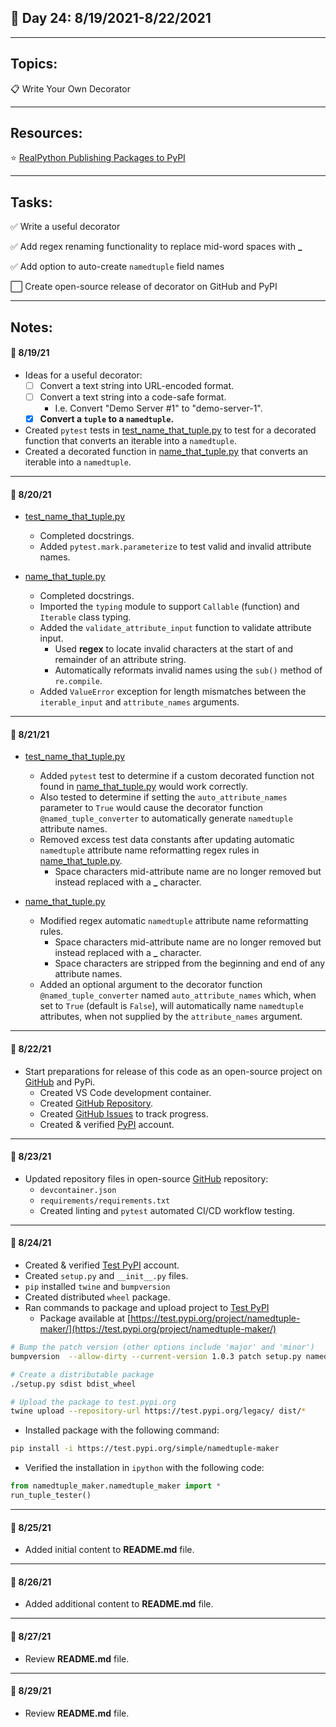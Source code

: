 ## :calendar: Day 24: 8/19/2021-8/22/2021

---

## Topics:

:clipboard: Write Your Own Decorator

---

## Resources:

:star: [RealPython Publishing Packages to PyPI](https://realpython.com/pypi-publish-python-package/)

---

## Tasks:

:white_check_mark: Write a useful decorator

:white_check_mark: Add regex renaming functionality to replace mid-word spaces with **_**

:white_check_mark: Add option to auto-create `namedtuple` field names

:white_large_square: Create open-source release of decorator on GitHub and PyPI

---

## Notes:

#### :notebook: 8/19/21

- Ideas for a useful decorator:
    - [ ] Convert a text string into URL-encoded format.
    - [ ] Convert a text string into a code-safe format.
        - I.e. Convert "Demo Server #1" to "demo-server-1".
    - [X] **Convert a `tuple` to a `namedtuple`.**

- Created `pytest` tests in [test_name_that_tuple.py](test_name_that_tuple.py) to test for a decorated function that converts an iterable into a `namedtuple`.
- Created a decorated function in [name_that_tuple.py](name_that_tuple.py) that converts an iterable into a `namedtuple`.

---

#### :notebook: 8/20/21

- [test_name_that_tuple.py](test_name_that_tuple.py)
    - Completed docstrings.
    - Added `pytest.mark.parameterize` to test valid and invalid attribute names.

- [name_that_tuple.py](name_that_tuple.py)
    - Completed docstrings.
    - Imported the `typing` module to support `Callable` (function) and `Iterable` class typing.
    - Added the `validate_attribute_input` function to validate attribute input.
        - Used **regex** to locate invalid characters at the start of and remainder of an attribute string.
        - Automatically reformats invalid names using the `sub()` method of `re.compile`.
    - Added `ValueError` exception for length mismatches between the `iterable_input` and `attribute_names` arguments.

---

#### :notebook: 8/21/21

- [test_name_that_tuple.py](test_name_that_tuple.py)
    - Added `pytest` test to determine if a custom decorated function not found in [name_that_tuple.py](name_that_tuple.py) would work correctly.
    - Also tested to determine if setting the `auto_attribute_names` parameter to `True` would cause the decorator function `@named_tuple_converter` to automatically generate `namedtuple` attribute names.
    - Removed excess test data constants after updating automatic `namedtuple` attribute name reformatting regex rules in [name_that_tuple.py](name_that_tuple.py).
        - Space characters mid-attribute name are no longer removed but instead replaced with a **_** character.

- [name_that_tuple.py](name_that_tuple.py)
    - Modified regex automatic `namedtuple` attribute name reformatting rules.
        - Space characters mid-attribute name are no longer removed but instead replaced with a **_** character.
        - Space characters are stripped from the beginning and end of any attribute names.
    - Added an optional argument to the decorator function `@named_tuple_converter` named `auto_attribute_names` which, when set to `True` (default is `False`), will automatically name `namedtuple` attributes, when not supplied by the `attribute_names` argument.

---

#### :notebook: 8/22/21

- Start preparations for release of this code as an open-source project on [GitHub](https://github.com/timothyhull/namedtuple-maker) and PyPi.
    - Created VS Code development container.
    - Created [GitHub Repository](https://github.com/timothyhull/).
    - Created [GitHub Issues](https://github.com/timothyhull/issues) to track progress.
    - Created & verified [PyPI](https://pypi.org) account.

---

#### :notebook: 8/23/21

- Updated repository files in open-source [GitHub](https://github.com/timothyhull/namedtuple-maker) repository:
    - `devcontainer.json`
    - `requirements/requirements.txt`
    - Created linting and `pytest` automated CI/CD workflow testing.

---

#### :notebook: 8/24/21

- Created & verified [Test PyPI](https://test.pypi.org) account.
- Created `setup.py` and `__init__.py` files.
- `pip` installed `twine` and `bumpversion`
- Created distributed `wheel` package.
- Ran commands to package and upload project to [Test PyPI](https://test.pypi.org)
    - Package available at [https://test.pypi.org/project/namedtuple-maker/](https://test.pypi.org/project/namedtuple-maker/)

```bash
# Bump the patch version (other options include 'major' and 'minor')
bumpversion  --allow-dirty --current-version 1.0.3 patch setup.py namedtuple_maker/__init__.py

# Create a distributable package
./setup.py sdist bdist_wheel

# Upload the package to test.pypi.org
twine upload --repository-url https://test.pypi.org/legacy/ dist/*
```

- Installed package with the following command:

```bash
pip install -i https://test.pypi.org/simple/namedtuple-maker
```

- Verified the installation in `ipython` with the following code:

```python
from namedtuple_maker.namedtuple_maker import *
run_tuple_tester()
```

---

#### :notebook: 8/25/21

- Added initial content to **README.md** file.

---

#### :notebook: 8/26/21

- Added additional content to **README.md** file.

---

#### :notebook: 8/27/21

- Review **README.md** file.

---

#### :notebook: 8/29/21

- Review **README.md** file.
